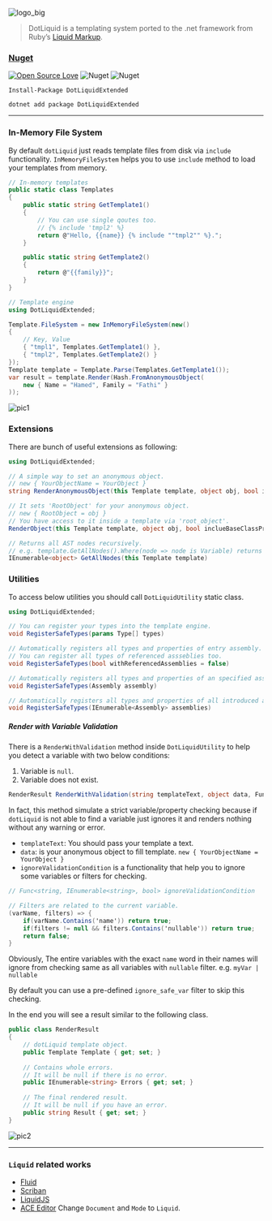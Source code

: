 ![logo_big](https://user-images.githubusercontent.com/8418700/140829550-9b90ffc0-d13e-48c3-b2bc-ff84827b0adf.png)

> DotLiquid is a templating system ported to the .net framework from Ruby’s [Liquid Markup](https://shopify.github.io/liquid/).

### [Nuget](https://www.nuget.org/packages/DotLiquidExtended)

[![Open Source Love](https://badges.frapsoft.com/os/mit/mit.svg?v=102)](https://opensource.org/licenses/MIT)
![Nuget](https://img.shields.io/nuget/v/DotLiquidExtended)
![Nuget](https://img.shields.io/nuget/dt/DotLiquidExtended)


```
Install-Package DotLiquidExtended

dotnet add package DotLiquidExtended
```

<hr/>

### In-Memory File System

By default `dotLiquid` just reads template files from disk via `include` functionality. `InMemoryFileSystem` helps you to use `include` method to load your templates from memory.


```cs
// In-memory templates
public static class Templates
{
    public static string GetTemplate1()
    {
        // You can use single qoutes too.
        // {% include 'tmpl2' %}
        return @"Hello, {{name}} {% include ""tmpl2"" %}.";
    }

    public static string GetTemplate2()
    {
        return @"{{family}}";
    }
}

// Template engine
using DotLiquidExtended;

Template.FileSystem = new InMemoryFileSystem(new()
{
    // Key, Value
    { "tmpl1", Templates.GetTemplate1() },
    { "tmpl2", Templates.GetTemplate2() }
});
Template template = Template.Parse(Templates.GetTemplate1());
var result = template.Render(Hash.FromAnonymousObject(
    new { Name = "Hamed", Family = "Fathi" }
));
```

![pic1](https://user-images.githubusercontent.com/8418700/145047229-04dac9cb-6f48-4f61-9f36-a876dc233386.png)

### Extensions

There are bunch of useful extensions as following:

```cs
using DotLiquidExtended;

// A simple way to set an anonymous object.
// new { YourObjectName = YourObject }
string RenderAnonymousObject(this Template template, object obj, bool inclueBaseClassProperties = false, IFormatProvider formatProvider = null)

// It sets 'RootObject' for your anonymous object.
// new { RootObject = obj }
// You have access to it inside a template via 'root_object'.
RenderObject(this Template template, object obj, bool inclueBaseClassProperties = false, IFormatProvider formatProvider = null)

// Returns all AST nodes recursively.
// e.g. template.GetAllNodes().Where(node => node is Variable) returns all variables.
IEnumerable<object> GetAllNodes(this Template template)
````

### Utilities

To access below utilities you should call `DotLiquidUtility` static class.

```cs
using DotLiquidExtended;

// You can register your types into the template engine.
void RegisterSafeTypes(params Type[] types)

// Automatically registers all types and properties of entry assembly.
// You can register all types of referenced assseblies too.
void RegisterSafeTypes(bool withReferencedAssemblies = false)

// Automatically registers all types and properties of an specified assembly.
void RegisterSafeTypes(Assembly assembly)

// Automatically registers all types and properties of all introduced assembelies.
void RegisterSafeTypes(IEnumerable<Assembly> assemblies) 
```

##### Render with Variable Validation

There is a `RenderWithValidation` method inside `DotLiquidUtility` to help you detect a variable with two below conditions:
1. Variable is `null`.
2. Variable does not exist.

```cs
RenderResult RenderWithValidation(string templateText, object data, Func<string, IEnumerable<string>, bool> ignoreValidationCondition = null)
```

In fact, this method simulate a strict variable/property checking because if `dotLiquid` is not able to find a variable just ignores it and renders nothing without any warning or error.

* `templateText`: You should pass your template a text.
* `data`: is your anonymous object to fill template. `new { YourObjectName = YourObject }`
* `ignoreValidationCondition` is a functionality that help you to ignore some variables or filters for checking.

```cs
// Func<string, IEnumerable<string>, bool> ignoreValidationCondition

// Filters are related to the current variable. 
(varName, filters) => {
    if(varName.Contains('name')) return true;
    if(filters != null && filters.Contains('nullable')) return true;
    return false;
}
```

Obviously, The entire variables with the exact `name` word in their names will ignore from checking same as all variables with `nullable` filter. e.g. `myVar | nullable`

By default you can use a pre-defined `ignore_safe_var`
 filter to skip this checking.

In the end you will see a result similar to the following class.

```cs
public class RenderResult
{
    // dotLiquid template object.
    public Template Template { get; set; }
    
    // Contains whole errors.
    // It will be null if there is no error.
    public IEnumerable<string> Errors { get; set; }
    
    // The final rendered result. 
    // It will be null if you have an error.
    public string Result { get; set; }
}
```

![pic2](https://user-images.githubusercontent.com/8418700/145047276-28c57fe3-b3c6-42d3-add1-fcc2feb3fa42.png)

 <hr/>

### `Liquid` related works

* [Fluid](https://github.com/sebastienros/fluid)
* [Scriban](https://github.com/scriban/scriban)
* [LiquidJS](https://liquidjs.com/)
* [ACE Editor](https://ace.c9.io/build/kitchen-sink.html) Change `Document` and  `Mode` to `Liquid`.
